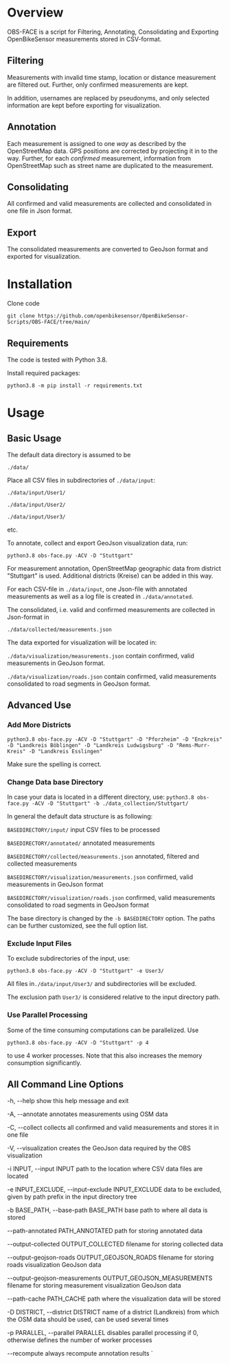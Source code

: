 # Overview
OBS-FACE is a script for Filtering, Annotating, Consolidating and Exporting OpenBikeSensor measurements stored in CSV-format.

## Filtering
Measurements with invalid time stamp, location or distance measurement are filtered out. Further, only confirmed measurements are kept.

In addition, usernames are replaced by pseudonyms, and only selected information are kept before exporting for visualization.

## Annotation
Each measurement is assigned to one _way_ as described by the OpenStreetMap data. GPS positions are corrected by 
projecting it in to the way. Further, for each *confirmed* measurement, information from OpenStreetMap such as street name are duplicated to the measurement.

## Consolidating
All confirmed and valid measurements are collected and consolidated in one file in Json format.

## Export
The consolidated measurements are converted to GeoJson format and exported for visualization.


# Installation
Clone code

`git clone https://github.com/openbikesensor/OpenBikeSensor-Scripts/OBS-FACE/tree/main/`

## Requirements
The code is tested with Python 3.8.

Install required packages:

`python3.8 -m pip install -r requirements.txt `

# Usage

## Basic Usage
The default data directory is assumed to be

`./data/`

Place all CSV files in subdirectories of `./data/input`: 

`./data/input/User1/`

`./data/input/User2/`

`./data/input/User3/`

etc. 

To annotate, collect and export GeoJson visualization data, run:

`python3.8 obs-face.py -ACV -D "Stuttgart" ` 

For measurement annotation, OpenStreetMap geographic data from district "Stuttgart" is used. Additional districts (Kreise) can be added in this way.

For each CSV-file in `./data/input`, one Json-file with annotated measurements as well as a log file is created in `./data/annotated`.

The consolidated, i.e. valid and confirmed measurements are collected in Json-format in

`./data/collected/measurements.json`

The data exported for visualization will be located in:

`./data/visualization/measurements.json` contain confirmed, valid measurements in GeoJson format.

`./data/visualization/roads.json` contain confirmed, valid measurements consolidated to road segments in GeoJson format.

## Advanced Use
### Add More Districts

`python3.8 obs-face.py -ACV -D "Stuttgart" -D "Pforzheim" -D "Enzkreis" -D "Landkreis Böblingen" -D "Landkreis Ludwigsburg" -D "Rems-Murr-Kreis" -D "Landkreis Esslingen"`

Make sure the spelling is correct.

### Change Data base Directory
In case your data is located in a different directory, use:
`python3.8 obs-face.py -ACV -D "Stuttgart" -b ./data_collection/Stuttgart/` 

In general the default data structure is as following:

`BASEDIRECTORY/input/` input CSV files to be processed

`BASEDIRECTORY/annotated/` annotated measurements

`BASEDIRECTORY/collected/measurements.json` annotated, filtered and collected measurements

`BASEDIRECTORY/visualization/measurements.json` confirmed, valid measurements in GeoJson format 

`BASEDIRECTORY/visualization/roads.json` confirmed, valid measurements consolidated to road segments in GeoJson format

The base directory is changed by the `-b BASEDIRECTORY` option. The paths can be further customized, see the full option list.

### Exclude Input Files
To exclude subdirectories of the input, use:

`python3.8 obs-face.py -ACV -D "Stuttgart" -e User3/` 

All files in`./data/input/User3/` and subdirectories will be excluded.

The exclusion path `User3/` is considered relative to the input directory path.

### Use Parallel Processing
Some of the time consuming computations can be parallelized. Use

`python3.8 obs-face.py -ACV -D "Stuttgart" -p 4`

to use 4 worker processes. Note that this also increases the memory consumption significantly. 

## All Command Line Options
  -h, --help            show this help message and exit
 
  -A, --annotate        annotates measurements using OSM data
 
  -C, --collect         collects all confirmed and valid measurements and stores it in one file
 
  -V, --visualization   creates the GeoJson data required by the OBS visualization
 
  -i INPUT, --input INPUT
                        path to the location where CSV data files are located
 
  -e INPUT_EXCLUDE, --input-exclude INPUT_EXCLUDE
                        data to be excluded, given by path prefix in the input directory tree
 
  -b BASE_PATH, --base-path BASE_PATH
                        base path to where all data is stored
 
  --path-annotated PATH_ANNOTATED
                        path for storing annotated data
 
  --output-collected OUTPUT_COLLECTED
                        filename for storing collected data
 
  --output-geojson-roads OUTPUT_GEOJSON_ROADS
                        filename for storing roads visualization GeoJson data
 
  --output-geojson-measurements OUTPUT_GEOJSON_MEASUREMENTS
                        filename for storing measurement visualization GeoJson data
 
  --path-cache PATH_CACHE
                        path where the visualization data will be stored
 
  -D DISTRICT, --district DISTRICT
                        name of a district (Landkreis) from which the OSM data should be used, can be used several times
 
  -p PARALLEL, --parallel PARALLEL
                        disables parallel processing if 0, otherwise defines the number of worker processes
 
  --recompute           always recompute annotation results
`